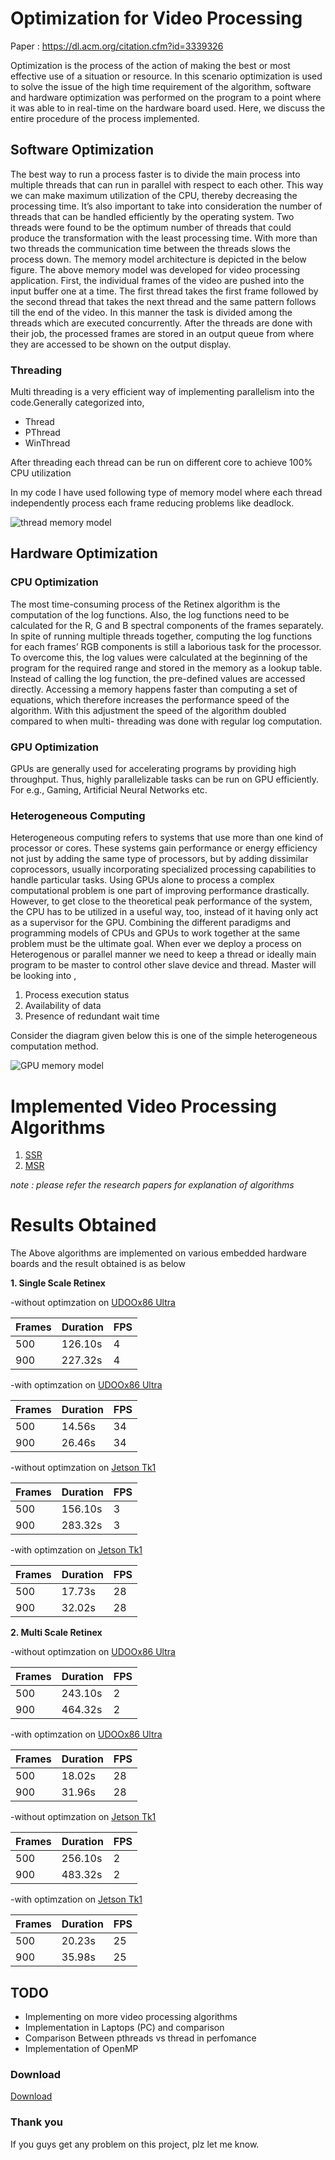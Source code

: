 
# Optimization for Video Processing

Paper : https://dl.acm.org/citation.cfm?id=3339326


Optimization is the process of the action of making the best or most effective use of a situation or resource. In this scenario optimization is used to solve the issue of the high time requirement of the algorithm, software and hardware optimization was performed on the program to a point where it was able to in real-time on the hardware board used. Here, we discuss the entire procedure of the process implemented.
## Software Optimization
The best way to run a process faster is to divide the main process into multiple threads that can run in parallel with respect to each other. This way we can make maximum utilization of the CPU, thereby decreasing the processing time. It’s also important to take into consideration the number of threads that can be handled efficiently by the operating system. Two threads were found to be the optimum number of threads that could produce the transformation with the least processing time. With more than two threads the communication time between the threads slows the process down. The memory model architecture is depicted in the below figure.
The above memory model was developed for video processing application. First, the individual frames of the video are pushed into the input buffer one at a time. The first thread takes the first frame followed by the second thread that takes the next thread and the same pattern follows till the end of the video. In this manner the task is divided among the threads which are executed concurrently. After the threads are done with their job, the processed frames are stored in an output queue from where they are accessed to be shown on the output display.
### Threading 
Multi threading is a very efficient way of implementing parallelism into the code.Generally categorized into, 
- Thread
- PThread
- WinThread

After threading each thread can be run on different core to achieve 100% CPU utilization


In my code I have used following type of memory model where each thread independently process each frame reducing problems like deadlock.

<img src="https://raw.githubusercontent.com/chekoduadarsh/Optimization_of_Retinex_Algorithm/master/images/memory%20model.png" alt="thread memory model" style="display: block; margin: auto;" />


## Hardware Optimization
### CPU Optimization  
 
The most time-consuming process of the Retinex algorithm is the computation of the log functions. Also, the log functions need to be calculated for the R, G and B spectral components of the frames separately. In spite of running multiple threads together, computing the log functions for each frames’ RGB components is still a laborious task for the processor. To overcome this, the log values were calculated at the beginning of the program for the required range and stored in the memory as a lookup table. Instead of calling the log function, the pre-defined values are accessed directly. Accessing a memory happens faster than computing a set of equations, which therefore increases the performance speed of the algorithm. With this adjustment the speed of the algorithm doubled compared to when multi- threading was done with regular log computation.

### GPU Optimization

GPUs are generally used for accelerating programs by providing high throughput. Thus, highly parallelizable tasks can be run on GPU efficiently. For e.g., Gaming, Artificial Neural Networks etc.

### Heterogeneous Computing

Heterogeneous computing refers to systems that use more than one kind of processor or cores. These systems gain performance or energy efficiency not just by adding the same type of processors, but by adding dissimilar coprocessors, usually incorporating specialized processing capabilities to handle particular tasks.
Using GPUs alone to process a complex computational problem is one part of improving performance drastically. However, to get close to the theoretical peak performance of the system, the CPU has to be utilized in a useful way, too, instead of it having only act as a supervisor for the GPU. Combining the different paradigms and programming models of CPUs and GPUs to work together at the same problem must be the ultimate goal.
When ever we deploy a process on Heterogenous or parallel manner we need to keep a thread or ideally main program to be master to control other slave device and thread. Master will be looking into ,
1. Process execution status
2. Availability of data
3. Presence of redundant wait time


Consider the diagram given below this is one of the simple heterogeneous computation method.


<img src="https://raw.githubusercontent.com/chekoduadarsh/Optimization_of_Retinex_Algorithm/master/images/gpu%20model.png" alt="GPU memory model"  style="display: block; margin: auto;" />


# Implemented Video Processing Algorithms

1. [SSR](https://ntrs.nasa.gov/archive/nasa/casi.ntrs.nasa.gov/20050091487.pdf)
2. [MSR](https://ieeexplore.ieee.org/document/560995)

_note : please refer the research papers for explanation of algorithms_



# Results Obtained
The Above algorithms are implemented on various embedded hardware boards and the result obtained is as below

**1. Single Scale Retinex**

-without optimzation on [UDOOx86 Ultra](https://shop.udoo.org/eu/x86/udoo-x86ii-ultra.html)

| Frames|Duration|FPS|
|-------|--------|---|
|500    |126.10s |4  |
|900    |227.32s |4  |


-with optimzation on [UDOOx86 Ultra](https://shop.udoo.org/eu/x86/udoo-x86ii-ultra.html)

| Frames|Duration|FPS|
|-------|--------|---|
|500    |14.56s |34  |
|900    |26.46s |34  |


-without optimzation on [Jetson Tk1](https://www.nvidia.com/object/jetson-tk1-embedded-dev-kit.html)

| Frames|Duration|FPS|
|-------|--------|---|
|500    |156.10s |3  |
|900    |283.32s |3  |


-with optimzation on [Jetson Tk1](https://www.nvidia.com/object/jetson-tk1-embedded-dev-kit.html)

| Frames|Duration|FPS|
|-------|--------|---|
|500    |17.73s  |28 |
|900    |32.02s  |28 |


**2. Multi Scale Retinex**


-without optimzation on [UDOOx86 Ultra](https://shop.udoo.org/eu/x86/udoo-x86ii-ultra.html)

| Frames|Duration|FPS|
|-------|--------|---|
|500    |243.10s |2  |
|900    |464.32s |2  |


-with optimzation on [UDOOx86 Ultra](https://shop.udoo.org/eu/x86/udoo-x86ii-ultra.html)

| Frames|Duration|FPS|
|-------|--------|---|
|500    |18.02s  |28 |
|900    |31.96s  |28 |


-without optimzation on [Jetson Tk1](https://www.nvidia.com/object/jetson-tk1-embedded-dev-kit.html)

| Frames|Duration|FPS|
|-------|--------|---|
|500    |256.10s |2  |
|900    |483.32s |2  |


-with optimzation on [Jetson Tk1](https://www.nvidia.com/object/jetson-tk1-embedded-dev-kit.html)

| Frames|Duration|FPS|
|-------|--------|---|
|500    |20.23s  |25 |
|900    |35.98s  |25 |



## TODO
- Implementing on more video processing algorithms
- Implementation in Laptops (PC) and comparison 
- Comparison Between pthreads vs thread in perfomance
- Implementation of OpenMP 


### Download
<!-- Place this tag where you want the button to render. -->
<a class="github-button" href="https://github.com/chekoduadarsh/Optimization-for-Video-Processing/archive/master.zip" data-icon="octicon-cloud-download" aria-label="Download ntkme/github-buttons on GitHub">Download</a>
### Thank you
If you guys get any problem on this project, plz let me know.

